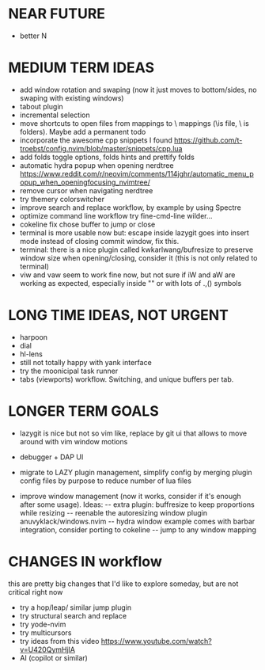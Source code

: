 # NEAR FUTURE 
- better N

# MEDIUM TERM IDEAS
- add window rotation and swaping (now it just moves to bottom/sides, no swaping with existing windows)
- tabout plugin
- incremental selection
- move shortcuts to open files from <leader> mappings to \ mappings (\is file, \\ is folders). Maybe add a permanent todo
- incorporate the awesome cpp snippets I found https://github.com/t-troebst/config.nvim/blob/master/snippets/cpp.lua
- add folds toggle options, folds hints and prettify folds
- automatic hydra popup when opening nerdtree https://www.reddit.com/r/neovim/comments/114jghr/automatic_menu_popup_when_openingfocusing_nvimtree/
- remove cursor when navigating nerdtree
- try themery colorswitcher
- improve search and replace workflow, by example by using Spectre
- optimize command line workflow try fine-cmd-line wilder...
- cokeline fix chose buffer to jump or close
- terminal is more usable now but: escape inside lazygit goes into insert mode instead of closing commit window, fix this.
- terminal: there is a nice plugin called kwkarlwang/bufresize to preserve window size when opening/closing, consider it (this is not only related to terminal)
- viw and vaw seem to work fine now, but not sure if iW and aW are working as expected, especially inside "" or with lots of .,() symbols 

# LONG TIME IDEAS, NOT URGENT
- harpoon
- dial
- hl-lens
- still not totally happy with yank interface
- try the moonicipal task runner
- tabs (viewports) workflow. Switching, and unique buffers per tab.

# LONGER TERM GOALS
- lazygit is nice but not so vim like, replace by git ui that allows to move around with vim window motions
- debugger + DAP UI

- migrate to LAZY plugin management, simplify config by merging plugin config files by purpose to reduce number of lua files
- improve window management (now it works, consider if it's enough after some usage). Ideas: 
-- extra plugin: buffresize to keep proportions while resizing
-- reenable the autoresizing window plugin anuvyklack/windows.nvim
-- hydra window example comes with barbar integration, consider porting to cokeline
-- jump to any window mapping


# CHANGES IN workflow
this are pretty big changes that I'd like to explore someday, but are not critical right now
- try a hop/leap/ similar jump plugin
- try structural search and replace
- try yode-nvim
- try multicursors
- try ideas from this video https://www.youtube.com/watch?v=U420QymHjlA
- AI (copilot or similar)

